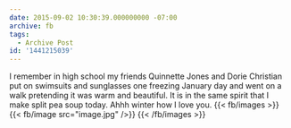 ```yaml
---
date: 2015-09-02 10:30:39.000000000 -07:00
archive: fb
tags: 
  - Archive Post
id: '1441215039'
---
```


I remember in high school my friends Quinnette Jones and Dorie Christian put on swimsuits and sunglasses one freezing January day and went on a walk pretending it was warm and beautiful. It is in the same spirit that I make split pea soup today. Ahhh winter how I love you.
{{< fb/images >}}
{{< fb/image src="image.jpg" />}}
{{< /fb/images >}}

